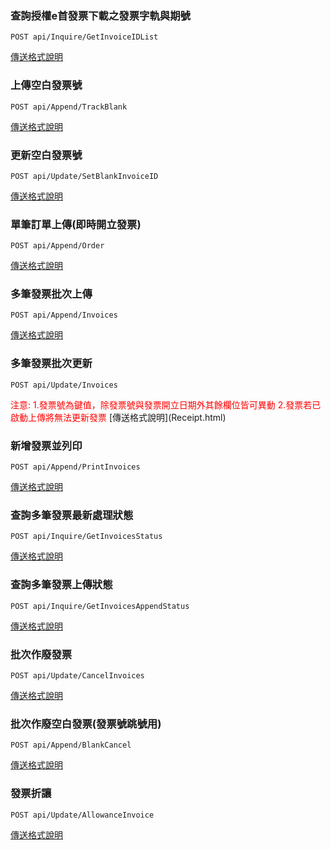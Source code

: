 ### 查詢授權e首發票下載之發票字軌與期號 

```
POST api/Inquire/GetInvoiceIDList
```
[傳送格式說明](GetInvoiceIDList.html)

### 上傳空白發票號
```
POST api/Append/TrackBlank
```
[傳送格式說明](TrackBlank.html)

### 更新空白發票號
```
POST api/Update/SetBlankInvoiceID
```
[傳送格式說明](SetBlankInvoice.html)

### 單筆訂單上傳(即時開立發票)
```
POST api/Append/Order
```
[傳送格式說明](Receipt.html)

### 多筆發票批次上傳
```
POST api/Append/Invoices
```
[傳送格式說明](Receipt.html)

### 多筆發票批次更新
```
POST api/Update/Invoices

```
<font color="red">
注意: 
1.發票號為鍵值，除發票號與發票開立日期外其餘欄位皆可異動
2.發票若已啟動上傳將無法更新發票
</font>
[傳送格式說明](Receipt.html)

### 新增發票並列印
```
POST api/Append/PrintInvoices
```
[傳送格式說明](Receipt.html)

### 查詢多筆發票最新處理狀態
```
POST api/Inquire/GetInvoicesStatus
```
[傳送格式說明](GetInvoicesStatus.html)

### 查詢多筆發票上傳狀態
```
POST api/Inquire/GetInvoicesAppendStatus
```
[傳送格式說明](GetInvoicesAppendStatus.html)

### 批次作廢發票
```
POST api/Update/CancelInvoices
```
[傳送格式說明](CancelInvoice.html)

### 批次作廢空白發票(發票號跳號用)
```
POST api/Append/BlankCancel
```
[傳送格式說明](CancelInvoice.html)
### 發票折讓
```
POST api/Update/AllowanceInvoice
```
[傳送格式說明](InsertAllowance.html)





